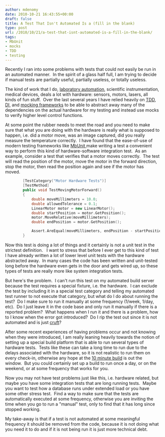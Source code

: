 ```yaml
---
author: mdenomy
date: 2010-10-21 16:43:55+00:00
draft: false
title: A Test That Isn't Automated Is a (fill in the blank)
type: post
url: /2010/10/21/a-test-that-isnt-automated-is-a-fill-in-the-blank/
tags:
- MbUnit
- mocks
- TDD
- testing
---
```


Recently I ran into some problems with tests that could not easily be run in an automated manner.  In the spirit of a glass half full, I am trying to decide if manual tests are partially useful, partially useless, or totally useless.

The kind of work that I do, [laboratory automation](http://www.helicosbio.com/Products/HelicosregGeneticAnalysisSystem/HeliScopetradeSequencer/tabid/87/Default.aspx), scientific instrumentation, medical devices, deals a lot with hardware: sensors, motors, lasers, all kinds of fun stuff.  Over the last several years I have relied heavily on [TDD](http://c2.com/cgi/wiki?TestDrivenDevelopment), [DI](http://martinfowler.com/articles/injection.html), and [mocking frameworks](http://martinfowler.com/articles/mocksArentStubs.html#TestsWithMockObjects) to be able to abstract away many of the dependencies on the actual hardware for my testing and instead use mocks to verify higher level control functions.

At some point the rubber needs to meet the road and you need to make sure that what you are doing with the hardware is really what is supposed to happen, i.e. did a motor move, was an image captured, did you really measure the temperature correctly.  I have found that the ease-of-use of modern testing frameworks like [MbUnit ](http://www.mbunit.com/) make writing a test a convenient way to perform this kind of hardware-software integration test.  As an example, consider a test that verifies that a motor moves correctly.  The test will read the position of the motor, move the motor in the forward direction, stop the motor, then read the position again and see if the motor has moved.

``` cpp
        [TestCategory("Motor Hardware Tests")]
        [TestMethod]
        public void TestMovingMotorForward()
        {
            double moveMillimeters = 10.0;
            double allowedTolerance = 0.1;
            LinearMotor motor = new LinearMotor();
            double startPosition = motor.GetPosition();
            motor.MoveRelative(moveMillimeters);
            double endPosition = motor.GetPosition();

            Assert.AreEqual(moveMillimeters, endPosition - startPosition, allowedTolerance);
        }
```

Now this test is doing a lot of things and it certainly is not a unit test in the strictest definition.   I want to stress that before I ever get to this kind of test I have already written a lot of lower level unit tests with the hardware abstracted away.  In many cases the code has been written and unit-tested long before the hardware even gets in the door and gets wired up, so these types of tests are really more like system integration tests.

But here's the problem.  I can't run this test on my automated build server because the test requires a special fixture, i.e. the hardware.  I can exclude the test by including it in a special test category and telling my automated test runner to not execute that category, but what do I do about running the test?  Do I make sure to run it manually at some frequency (1/week, 1/day, etc).  Do I just leave it in the code base and only run it manually if there is a reported problem?  What happens when I run it and there is a problem, how to I know when the error got introduced?  Do I rip the test out since it is not automated and is just [cruft](http://en.wikipedia.org/wiki/Cruft)?

After some recent experiences of having problems occur and not knowing when they were introduced, I am really leaning heavily towards the notion of setting up a special build platform that is able to run several types of hardware tests.  Tests like these can take a long time to run due to the delays associated with the hardware, so it is not realistic to run them on every check-in, otherwise any hope at the [10 minute build](http://jamesshore.com/Agile-Book/ten_minute_build.html) is out the window.  But you could certainly set up a build to run once a day, or on the weekend, or at some frequency that works for you.

Now you may not have test problems just like this, i.e. hardware related, but maybe you have some integration tests that are long running tests.  Maybe you want to test how a database runs under extended load or you have some other stress test.  Find a way to make sure that the tests are automatically executed at some frequency, otherwise you are inviting the time when you go to run a "manual" test, only to find that it has long since stopped working.

My take-away is that if a test is not automated at some meaningful frequency it should be removed from the code, because it is not doing what you need it to do and if it is not being run it is just more technical debt.
